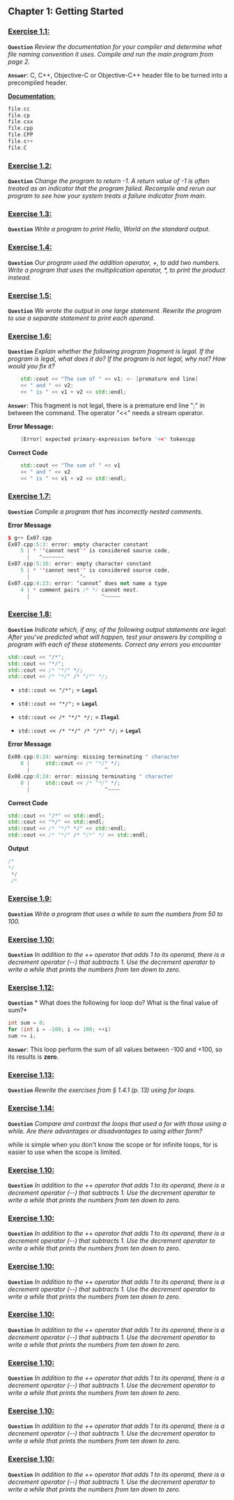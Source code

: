 ## Chapter 1: Getting Started

### [Exercise 1.1:](Exercise_01/Ex01.cpp)

**`Question`** *Review the documentation for your compiler and determine what file naming convention it uses. Compile and run the main program from page 2.*

**`Answer`**: C, C++, Objective-C or Objective-C++ header file to be turned into a precompiled header.

[**Documentation**:](https://gcc.gnu.org/onlinedocs/gcc-4.4.1/gcc/Overall-Options.html#index-file-name-suffix-71)

```cpp
file.cc
file.cp
file.cxx
file.cpp
file.CPP
file.c++
file.C
```

### [Exercise 1.2:](Exercise_02/Ex02.cpp)

**`Question`** *Change the program to return -1. A return value of -1 is often treated as an indicator that the program failed. Recompile and rerun our program to see how your system treats a failure indicator from main.*

### [Exercise 1.3:](Exercise_03/Ex03.cpp)

**`Question`** *Write a program to print Hello, World on the standard output.*

### [Exercise 1.4:](Exercise_04/Ex04.cpp)

**`Question`** *Our program used the addition operator, +, to add two numbers. Write a program that uses the multiplication operator, \*, to print the product instead.*

### [Exercise 1.5:](Exercise_05/Ex05.cpp)

**`Question`** *We wrote the output in one large statement. Rewrite the program to use a separate statement to print each operand.*

### [Exercise 1.6:](Exercise_06/Ex06.cpp)

**`Question`** *Explain whether the following program fragment is legal. If the program is legal, what does it do? If the program is not legal, why not? How would you fix it?*

```cpp
    std::cout << "The sum of " << v1; <- [premature end line]
    << " and " << v2;
    << " is " << v1 + v2 << std::endl;
```

**`Answer`**: This fragment is not legal, there is a premature end line ";" in between the command. The operator "<<" needs a stream operator.

**Error Message:**

```cpp
    [Error] expected primary-expression before '<<' tokencpp
```

**Correct Code**

```cpp
    std::cout << "The sum of " << v1
    << " and " << v2
    << " is " << v1 + v2 << std::endl;
```

### [Exercise 1.7:](Exercise_07/Ex07.cpp)

**`Question`** *Compile a program that has incorrectly nested comments.*

**Error Message**

```cpp
$ g++ Ex07.cpp
Ex07.cpp:5:3: error: empty character constant
    5 | * ''cannot nest'' is considered source code,
      |   ^~~~~~~~
Ex07.cpp:5:16: error: empty character constant
    5 | * ''cannot nest'' is considered source code,
      |                ^~
Ex07.cpp:4:23: error: ‘cannot’ does not name a type
    4 | * comment pairs /* */ cannot nest.
      |                       ^~~~~~
```

### [Exercise 1.8:](Exercise_08/Ex08.cpp)

**`Question`** *Indicate which, if any, of the following output statements are legal: After you’ve predicted what will happen, test your answers by compiling a program with each of these statements. Correct any errors you encounter*

```cpp
std::cout << "/*";
std::cout << "*/";
std::cout << /* "*/" */;
std::cout << /* "*/" /* "/*" */;
```

- `std::cout << "/*";` = **`Legal`**

- `std::cout << "*/";` =  **`Legal`**

- `std::cout << /* "*/" */;` = **`Ilegal`**

- `std::cout << /* "*/" /* "/*" */;` = **`Legal`**

**Error Message**

```cpp
Ex08.cpp:8:24: warning: missing terminating " character
    8 |     std::cout << /* "*/" */;
      |                        ^
Ex08.cpp:8:24: error: missing terminating " character
    8 |     std::cout << /* "*/" */;
      |                        ^~~~~
```

**Correct Code**

```cpp
std::cout << "/*" << std::endl;
std::cout << "*/" << std::endl;
std::cout << /* "*/" */" << std::endl;
std::cout << /* "*/" /* "/*" */ << std::endl;
```

**Output**

```cpp
/*
*/
 */
 /* 
```

### [Exercise 1.9:](Exercise_09/Ex09.cpp)

**`Question`** *Write a program that uses a while to sum the numbers from 50 to 100.*

### [Exercise 1.10:](Exercise_10/Ex10.cpp)

**`Question`** *In addition to the ++ operator that adds 1 to its operand, there is a decrement operator (--) that subtracts 1. Use the decrement operator to write a while that prints the numbers from ten down to zero.*

### [Exercise 1.12:](Exercise_12/Ex12.cpp)

**`Question`** * What does the following for loop do? What is the final value of sum?*

```cpp
int sum = 0;
for (int i = -100; i <= 100; ++i)
sum += i;
```

**`Answer`**: This loop perform the sum of all values between -100 and +100, so its results is **zero**.

### [Exercise 1.13:](Exercise_13/Ex13.cpp)

**`Question`** *Rewrite the exercises from § 1.4.1 (p. 13) using for loops.*

### [Exercise 1.14:](Exercise_14/Ex14.cpp)

**`Question`** *Compare and contrast the loops that used a for with those using a while. Are there advantages or disadvantages to using either form?*

while is simple when you don't know the scope or for infinite loops, for is easier to use when the scope is limited.



### [Exercise 1.10:](Exercise_09/Ex09.cpp)

**`Question`** *In addition to the ++ operator that adds 1 to its operand, there is a decrement operator (--) that subtracts 1. Use the decrement operator to write a while that prints the numbers from ten down to zero.*

### [Exercise 1.10:](Exercise_09/Ex09.cpp)

**`Question`** *In addition to the ++ operator that adds 1 to its operand, there is a decrement operator (--) that subtracts 1. Use the decrement operator to write a while that prints the numbers from ten down to zero.*

### [Exercise 1.10:](Exercise_09/Ex09.cpp)

**`Question`** *In addition to the ++ operator that adds 1 to its operand, there is a decrement operator (--) that subtracts 1. Use the decrement operator to write a while that prints the numbers from ten down to zero.*

### [Exercise 1.10:](Exercise_09/Ex09.cpp)

**`Question`** *In addition to the ++ operator that adds 1 to its operand, there is a decrement operator (--) that subtracts 1. Use the decrement operator to write a while that prints the numbers from ten down to zero.*

### [Exercise 1.10:](Exercise_09/Ex09.cpp)

**`Question`** *In addition to the ++ operator that adds 1 to its operand, there is a decrement operator (--) that subtracts 1. Use the decrement operator to write a while that prints the numbers from ten down to zero.*

### [Exercise 1.10:](Exercise_09/Ex09.cpp)

**`Question`** *In addition to the ++ operator that adds 1 to its operand, there is a decrement operator (--) that subtracts 1. Use the decrement operator to write a while that prints the numbers from ten down to zero.*

### [Exercise 1.10:](Exercise_09/Ex09.cpp)

**`Question`** *In addition to the ++ operator that adds 1 to its operand, there is a decrement operator (--) that subtracts 1. Use the decrement operator to write a while that prints the numbers from ten down to zero.*


